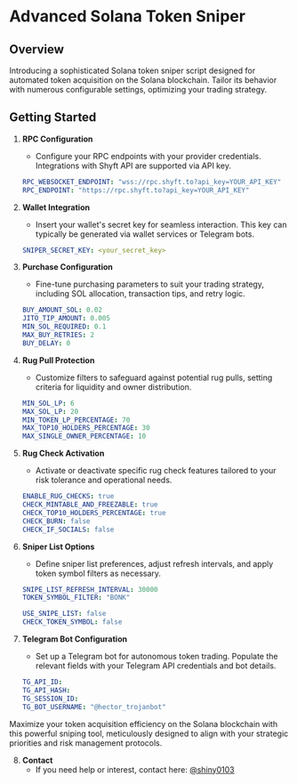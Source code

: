 # Advanced Solana Token Sniper

## Overview

Introducing a sophisticated Solana token sniper script designed for automated token acquisition on the Solana blockchain. Tailor its behavior with numerous configurable settings, optimizing your trading strategy.

## Getting Started

1. **RPC Configuration**

   - Configure your RPC endpoints with your provider credentials. Integrations with Shyft API are supported via API key.

   ```yaml
   RPC_WEBSOCKET_ENDPOINT: "wss://rpc.shyft.to?api_key=YOUR_API_KEY"
   RPC_ENDPOINT: "https://rpc.shyft.to?api_key=YOUR_API_KEY"
   ```
  
2. **Wallet Integration**

   - Insert your wallet's secret key for seamless interaction. This key can typically be generated via wallet services or Telegram bots.

   ```yaml
   SNIPER_SECRET_KEY: <your_secret_key>
   ```

3. **Purchase Configuration**

   - Fine-tune purchasing parameters to suit your trading strategy, including SOL allocation, transaction tips, and retry logic.

   ```yaml
   BUY_AMOUNT_SOL: 0.02
   JITO_TIP_AMOUNT: 0.005
   MIN_SOL_REQUIRED: 0.1
   MAX_BUY_RETRIES: 2
   BUY_DELAY: 0
   ```

4. **Rug Pull Protection**

   - Customize filters to safeguard against potential rug pulls, setting criteria for liquidity and owner distribution.

   ```yaml
   MIN_SOL_LP: 6
   MAX_SOL_LP: 20
   MIN_TOKEN_LP_PERCENTAGE: 70
   MAX_TOP10_HOLDERS_PERCENTAGE: 30
   MAX_SINGLE_OWNER_PERCENTAGE: 10
   ```

5. **Rug Check Activation**

   - Activate or deactivate specific rug check features tailored to your risk tolerance and operational needs.

   ```yaml
   ENABLE_RUG_CHECKS: true
   CHECK_MINTABLE_AND_FREEZABLE: true
   CHECK_TOP10_HOLDERS_PERCENTAGE: true
   CHECK_BURN: false
   CHECK_IF_SOCIALS: false
   ```

6. **Sniper List Options**

   - Define sniper list preferences, adjust refresh intervals, and apply token symbol filters as necessary.

   ```yaml
   SNIPE_LIST_REFRESH_INTERVAL: 30000
   TOKEN_SYMBOL_FILTER: "BONK"

   USE_SNIPE_LIST: false
   CHECK_TOKEN_SYMBOL: false
   ```

7. **Telegram Bot Configuration**
   - Set up a Telegram bot for autonomous token trading. Populate the relevant fields with your Telegram API credentials and bot details.
   ```yaml
   TG_API_ID:
   TG_API_HASH:
   TG_SESSION_ID:
   TG_BOT_USERNAME: "@hector_trojanbot"
   ```

Maximize your token acquisition efficiency on the Solana blockchain with this powerful sniping tool, meticulously designed to align with your strategic priorities and risk management protocols.

8. **Contact**
   - If you need help or interest, contact here: [@shiny0103](https://t.me/shiny0103)
